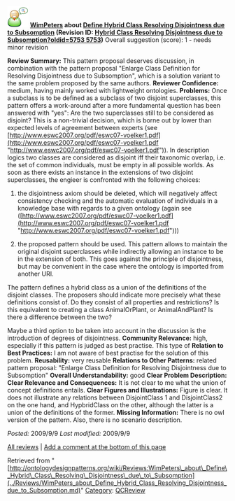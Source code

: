 [![](../images/thumb/2/29/Reviewer.png/48px-Reviewer.png)](../Image/Reviewer.png.md "Reviewer.png")
__[WimPeters](../User/WimPeters.md "User:WimPeters") about [Define Hybrid Class Resolving Disjointness due to Subsomption](../Submissions/Define_Hybrid_Class_Resolving_Disjointness_due_to_Subsomption.md "Submissions:Define Hybrid Class Resolving Disjointness due to Subsomption") (Revision ID: [Hybrid Class Resolving Disjointness due to Subsomption?oldid=5753 5753](../Submissions/Define.md "http://ontologydesignpatterns.org/wiki/Submissions:Define"))__
Overall suggestion (score): 1 - needs minor revision




 __Review Summary:__ This pattern proposal deserves discussion, in combination with the pattern proposal "Enlarge Class Definition for Resolving Disjointness due to Subsomption", which is a solution variant to the same problem proposed by the same authors.
__Reviewer Confidence:__ medium, having mainly worked with lightweight ontologies.
__Problems:__ Once a subclass is to be defined as a subclass of two disjoint superclasses, this pattern offers a work-around after a more fundamental question has been answered with "yes": Are the two superclasses still to be considered as disjoint?
This is a non-trivial decision, which is borne out by lower than expected levels of agreement between experts (see [http://www.eswc2007.org/pdf/eswc07-voelker1.pdf](http://www.eswc2007.org/pdf/eswc07-voelker1.pdf "http://www.eswc2007.org/pdf/eswc07-voelker1.pdf")).
In description logics two classes are considered as disjoint iff their taxonomic overlap, i.e. the set of common individuals, must be empty in all possible worlds.
As soon as there exists an instance in the extensions of two disjoint superclasses, the engieer is confronted with the following choices:
1. the disjointness axiom should be deleted, which will negatively affect consistency checking and the automatic evaluation of individuals in a knowledge base with regards to a given ontology (again see ([http://www.eswc2007.org/pdf/eswc07-voelker1.pdf](http://www.eswc2007.org/pdf/eswc07-voelker1.pdf "http://www.eswc2007.org/pdf/eswc07-voelker1.pdf")))


2. the proposed pattern should be used. This pattern allows to maintain the original disjoint superclasses while indirectly allowing an instance to be in the extension of both. This goes against the principle of disjointness, but may be convenient in the case where the ontology is imported from another URI.


The pattern defines a hybrid class as a union of the definitions of the disjoint classes. The proposers should indicate more precisely what these definitions consist of. Do they consist of all properties and restrictions?
Is this equivalent to creating a class AnimalOrPlant, or AnimalAndPlant? Is there a difference between the two?



Maybe a third option to be taken into account in the discussion is the introduction of degrees of disjointness.
__Community Relevance:__ high, especially if this pattern is judged as best practise. This type of
__Relation to Best Practices:__ I am not aware of best practise for the solution of this problem.
__Reusability:__ very reusable
__Relations to Other Patterns:__ related pattern proposal:
"Enlarge Class Definition for Resolving Disjointness due to Subsomption"
__Overall Understandability:__ good
__Clear Problem Description:__ 
__Clear Relevance and Consequences:__ It is not clear to me what the union of concept definitions entails.
__Clear Figures and Illustrations:__ Figure is clear. It does not illustrate any relations between DisjointClass 1 and DisjointClass2 on the one hand, and HypbridClass on the other, although the latter is a union of the definitions of the former.
__Missing Information:__ There is no owl version of the pattern. Also, there is no scenario description.

_Posted:_ 2009/9/9 _Last modified:_ 2009/9/9



[All reviews](../Reviews/Main.md "Reviews:Main") | [Add a comment at the bottom of this page](index.php@title=Odp%253AAdd_comment&target=../Reviews/WimPeters_about_Define_Hybrid_Class_Resolving_Disjointness_due_to_Subsomption.md#New_comment "http://ontologydesignpatterns.org/wiki/index.php?title=Odp:Add_comment&target=Reviews:WimPeters_about_Define_Hybrid_Class_Resolving_Disjointness_due_to_Subsomption#New_comment")


Retrieved from "[http://ontologydesignpatterns.org/wiki/Reviews:WimPeters\_about\_Define\_Hybrid\_Class\_Resolving\_Disjointness\_due\_to\_Subsomption](../Reviews/WimPeters_about_Define_Hybrid_Class_Resolving_Disjointness_due_to_Subsomption.md)"
 [Category](http://ontologydesignpatterns.org/wiki/Special:Categories "Special:Categories"): [QCReview](../Category/QCReview.md "Category:QCReview")